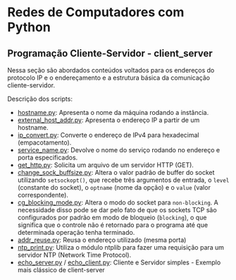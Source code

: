 # Redes de Computadores com Python

## Programação Cliente-Servidor - client_server

Nessa seção são abordados conteúdos voltados para os endereços do protocolo IP e
o endereçamento e a estrutura básica da comunicação cliente-servidor.

Descrição dos scripts:

- [hostname.py](./client_server/hostname.py): Apresenta o nome da máquina rodando a instância.
- [external_host_addr.py](./client_server/external_host_addr.py): Apresenta o endereço IP a partir de um hostname.
- [ip_convert.py](./client_server/ip_convert.py): Converte o endereço de IPv4 para hexadecimal (empacotamento).
- [service_name.py](./client_server/service_name.py): Devolve o nome do serviço rodando no endereço e porta especificados.
- [get_http.py](./client_server/get_http.py): Solicita um arquivo de um servidor HTTP (GET).
- [change_sock_buffsize.py](./client_server/change_sock_buffsize.py): Altera o valor padrão de buffer do socket utilizando `setsockopt()`, que recebe três argumentos de entrada, o `level` (constante do socket), o `optname` (nome da opção) e o `value` (valor correspondente).
- [cg_blocking_mode.py](./client_server/cg_blocking_mode.py): Altera o modo do socket para `non-blocking`. A necessidade disso pode se dar pelo fato de que os sockets TCP são configurados por padrão em modo de bloqueio (`blocking`), o que significa que o controle não é retornado para o programa até que determinada operação tenha terminado.
- [addr_reuse.py](./client_server/addr_reuse.py): Reusa o endereço utilizado (mesma porta)
- [ntp_print.py](./client_server/ntp_print.py): Utiliza o módulo ntplib para fazer uma requisição para um servidor NTP (Network Time Protocol).
- [echo_server.py](./client_server/echo_server.py) / [echo_client.py](./client_server/echo_client.py): Cliente e Servidor simples - Exemplo mais clássico de client-server
